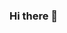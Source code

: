 ### Hi there 👋

<!--
**MariaPriscila/mariapriscila** is a ✨ _special_ ✨ repository because its `README.md` (this file) appears on your GitHub profile.

Here are some ideas to get you started:

I'm Maria Priscila, a backend developer currently living in Recife, Brazil. I work with Kotlin and I'm studying Python while improving my skills in Spring. I'm also a facilitator and monitor for the programming course @Reprograma.

I love talking about various topics, such as traveling, music, REST APIs, cats, art, and poetry. A fun fact about me is that I was studying to become a master in management/administration and worked as a finance leader before becoming a developer.

Here on my Github, you'll find many projects in progress and in different stages of development.

Feel free to make a pull request and collaborate with my projects.

You can contact me via email: pry16rocha@gmail.com
